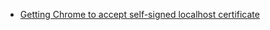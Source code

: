 * [Getting Chrome to accept self-signed localhost certificate](https://stackoverflow.com/questions/7580508/getting-chrome-to-accept-self-signed-localhost-certificate)
